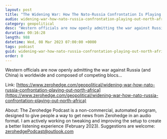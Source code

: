 ```yaml
---
layout: post
title: "The Widening War: How The Nato-Russia Confrontation Is Playing Out In North Africa"
audio: widening-war-how-nato-russia-confrontation-playing-out-north-africa-0
category: geopolitical
desc: "Western officials are now openly admitting the war against Russia (and China) is worldwide and composed of competing blocs..."
duration: 00:16:28
length: 988
datetime: Wed, 08 Mar 2023 07:00:00 +0000
tags: podcast
guid: widening-war-how-nato-russia-confrontation-playing-out-north-africa-0
order: 0
---
```

Western officials are now openly admitting the war against Russia (and China) is worldwide and composed of competing blocs...

Link: [https://www.zerohedge.com/geopolitical/widening-war-how-nato-russia-confrontation-playing-out-north-africa](https://www.zerohedge.com/geopolitical/widening-war-how-nato-russia-confrontation-playing-out-north-africa)

About: The Zerohedge Podcast is a non-commercial, automated program, designed to give people a way to get news from Zerohedge in an audio format.  I am actively working on tweaking and improving the setup to create a better listening experience (February 2023).  Suggestions are welcome: [zerohedgePodcast@outlook.com](mailto:zerohedgePodcast@outlook.com)